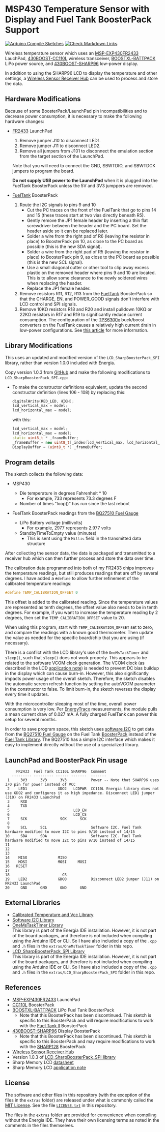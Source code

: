 # MSP430 Temperature Sensor with Display and Fuel Tank BoosterPack Support

[![Arduino Compile Sketches](https://github.com/Andy4495/MSP430TempSensorWithDisplay/actions/workflows/arduino-compile-sketches.yml/badge.svg)](https://github.com/Andy4495/MSP430TempSensorWithDisplay/actions/workflows/arduino-compile-sketches.yml)
[![Check Markdown Links](https://github.com/Andy4495/MSP430TempSensorWithDisplay/actions/workflows/CheckMarkdownLinks.yml/badge.svg)](https://github.com/Andy4495/MSP430TempSensorWithDisplay/actions/workflows/CheckMarkdownLinks.yml)

Wireless temperature sensor which uses an [MSP-EXP430FR2433][1] LauchPad, [430BOOST-CC110L][2] wireless transceiver, [BOOSTXL-BATTPACK][3] LiPo power source, and [430BOOST-SHARP96][4] low-power display.

In addition to using the SHARP96 LCD to display the temperature and other settings, a [Wireless Sensor Receiver Hub][5] can be used to process and store the data.

## Hardware Modifications

Because of some BoosterPack/LaunchPad pin incompatibilities and to decrease power consumption, it is necessary to make the following hardware changes:

- [FR2433][1] LaunchPad

  1. Remove jumper J10 to disconnect LED1.
  2. Remove jumper J11 to disconnect LED2.
  3. Remove all jumpers from J101 to disconnect the emulation section from the target section of the LaunchPad.
  
  Note that you will need to connect the GND, SBWTDIO, and SBWTDCK jumpers to program the board.
  
  **Do not supply USB power to the LaunchPad** when it is plugged into the FuelTank BoosterPack unless the 5V and 3V3 jumppers are removed.

- [FuelTank][3] BoosterPack

  1. Route the I2C signals to pins 9 and 10
     - Cut the PC traces on the front of the FuelTank that go to pins 14 and 15 (these traces start at two vias directly beneath R5).
     - Gently remove the JP1 female header by inserting a thin flat screwdriver between the header and the PC board. Set the header aside so it can be replaced later.
     - Solder a wire from the right pad of R6 (leaving the resistor in place) to BoosterPack pin 10, as close to the PC board as possible (this is the new SDA signal).
     - Solder a wire from the right pad of R5 (leaving the resistor in place) to BoosterPack pin 9, as close to the PC board as possible (this is the new SCL signal).
     - Use a small diagonal cutter or other tool to clip away excess plastic on the removed header where pins 9 and 10 are located. This is to allow some clearance to the newly soldered wires when replacing the header.
     - Replace the JP1 female header.
  2. Remove resistors R11, R12, R13 from the [FuelTank][3] BoosterPack so that the CHARGE, EN, and POWER_GOOD signals don't interfere with LCD control and SPI signals.
  3. Remove 10KΩ resistors R18 and R20 and install pulldown 10KΩ or 22KΩ resistors in R17 and R19 to significantly reduce current consumption. The configuration of the [TPS6300x][16] buck/boost converters on the FuelTank causes a relatively high current drain in low-power configurations. See [this article][15] for more information.

## Library Modifications

This uses an updated and modified version of the `LCD_SharpBoosterPack_SPI` library, rather than version 1.0.0 included with Energia.

Copy version 1.0.3 from [GitHub][10] and make the following modifications to `LCD_SharpBoosterPack_SPI.cpp`:

- To make the constructor definitions equivalent, update the second constructor definition (lines 106 - 108) by replacing this:

    ```cpp
    digitalWrite(RED_LED, HIGH);
    lcd_vertical_max = model;
    lcd_horizontal_max = model;
    ```

    with this:

    ```cpp
    lcd_vertical_max = model;
    lcd_horizontal_max = model;
    static uint8_t * _frameBuffer;
    _frameBuffer = new uint8_t[_index(lcd_vertical_max, lcd_horizontal_max)];
    DisplayBuffer = (uint8_t *) _frameBuffer;
    ```

## Program details

The sketch collects the following data:

- MSP430
  - Die temperature in degrees Fahrenheit * 10
    - For example, 733 represents 73.3 degrees F
  - Number of times "loop()" has run since the last reboot

- FuelTank BoosterPack readings from the [BQ27510 Fuel Gauge][12]
  - LiPo Battery voltage (millivolts)
    - For example, 2977 represents 2.977 volts
  - StandbyTimeToEmpty value (minutes)
    - This is sent using the `Millis` field in the transmitted data structure

After collecting the sensor data, the data is packaged and transmitted to a
receiver hub which can then further process and store the data over time.

The calibration data programmed into both of my FR2433 chips improves the temperature readings, but still produces readings that are off by several degrees. I have added a `#define` to allow further refinement of the calibrated temperature readings:

```cpp
#define TEMP_CALIBRATION_OFFSET 0
```

This offset is added to the calibrated reading. Since the temperature values are represented as tenth degrees, the offset value also needs to be in tenth degrees. For example, if you want to increase the temperature reading by 2 degrees, then set the `TEMP_CALIBRATION_OFFSET` value to 20.

When using this program, start with `TEMP_CALIBRATION_OFFSET` set to zero, and compare the readings with a known good thermometer. Then update the value as needed for the specific board/chip that you are using (if necessary).

There is a conflict with the LCD library's use of the `OneMsTaskTimer` and `sleep()`, such that `sleep()` does not work properly. This appears to be related to the software VCOM clock generation. The VCOM clock (as described in the LCD [application note][18]) is needed to prevent DC bias buildup in the display which can cause burn-in. However, this also significantly impacts power usage of the overall sketch. Therefore, the sketch disables the automatic screen refresh function by setting the autoVCOM parameter in the constructor to false. To limit burn-in, the sketch reverses the display every time it updates.

With the microcontroller sleeping most of the time, overall power consumption is very low. Per [EnergyTrace][14] measurements, the module pulls a mean current draw of 0.027 mA. A fully charged FuelTank can power this setup for several months.

In order to save program space, this sketch uses [software I2C][7] to get data from the [BQ27510 Fuel Gauge][12] on the Fuel Tank [BoosterPack][3] instead of the [Fuel Tank Library][13]. The BQ27510 has a simple I2C interface which makes it easy to implement directly without the use of a specialized library.

## LaunchPad and BoosterPack Pin usage

```text
     FR2433  Fuel Tank CC110L SHARP96  Comment
   --------- --------- ------ -------  -------
 1     3V3      3V3      3V3           Power -- Note that SHARP96 uses I/O pin for power instead of VCC
 2    LED1              GDO2   LCDPWR  CC110L Energia library does not use GDO2 and configures it as high impedance. Disconnect LED1 jumper (J10) on FR2433 LaunchPad
 3     RXD
 4     TXD
 5                             LCD_EN
 6                             LCD_CS
 7     SCK               SCK      SCK
 8
 9     SCL      SCL                    Software I2C. Fuel Tank hardware modified to move I2C to pins 9/10 instead of 14/15
10     SDA      SDA                    Software I2C. Fuel Tank hardware modified to move I2C to pins 9/10 instead of 14/15
11
12
13
14    MISO              MISO
15    MOSI              MOSI     MOSI
16   RESET
17
18                        CS
19    LED2              GDO0           Disconnect LED2 jumper (J11) on FR2433 LaunchPad
20     GND      GND      GND      GND
```

## External Libraries

- [Calibrated Temperature and Vcc Library][6]
- [Software I2C Library][7]
- [OneMsTaskTimer Library][19]  
  This library is part of the Energia IDE installation. However, it is not part of the board packages, and therefore is not included when compiling using the Arduino IDE or CLI. So I have also included a copy of the `.cpp` and `.h` files in the `extras/OneMsTaskTimer` folder in this repo.
- [LCD_SharpBoosterPack_SPI Library][20]  
  This library is part of the Energia IDE installation. However, it is not part of the board packages, and therefore is not included when compiling using the Arduino IDE or CLI. So I have also included a copy of the `.cpp` and `.h` files in the `extras/LCD_SharpBoosterPack_SPI` folder in this repo.  

## References

- [MSP-EXP430FR2433][1] LaunchPad
- [CC110L][2] BoosterPack
- [BOOSTXL-BATTPACK][3] LiPo Fuel Tank BoosterPack
  - Note that this BoosterPack has been discontinued. This sketch is specific to this BoosterPack and will require modifications to work with the [Fuel Tank II][8] BoosterPack
- [430BOOST-SHARP96][4] Display BoosterPack
  - Note that this BoosterPack has been discontinued. This sketch is specific to this BoosterPack and may require modifications to work with the [SHARP128][9] BoosterPack
- [Wireless Sensor Receiver Hub][5]
- Version 1.0.3 of [LCD_SharpBoosterPack_SPI library][10]
- Sharp Memory LCD [datasheet][17]
- Sharp Memory LCD [application note][18]

## License

The software and other files in this repository (with the exception of the files in the `extras` folder) are released under what is commonly called the [MIT License][100]. See the file [`LICENSE.txt`][101] in this repository.

The files in the `extras` folder are provided for convenience when compiling without the Energia IDE. They have their own licensing terms as noted in the comments in the files themselves.

[1]: http://www.ti.com/tool/MSP-EXP430FR2433
[2]: https://www.ti.com/lit/ml/swru312b/swru312b.pdf
[3]: http://www.ti.com/tool/BOOSTXL-BATTPACK
[4]: https://www.ti.com/lit/ug/slau553/slau553.pdf
[5]: https://github.com/Andy4495/Wireless-Sensor-Receiver-Hub
[6]: https://github.com/Andy4495/mspTandV
[7]: https://github.com/Andy4495/SWI2C
[8]: http://www.ti.com/tool/BOOSTXL-BATPAKMKII
[9]: http://www.ti.com/tool/BOOSTXL-SHARP128
[10]: https://github.com/energia/Energia/tree/master/libraries/LCD_SharpBoosterPack_SPI
[11]: https://www.mouser.com/datasheet/2/365/LS013B4DN04(3V_FPC)-1202885.pdf
[12]: https://www.ti.com/product/BQ27510
[13]: https://forum.43oh.com/topic/4915-energia-library-fuel-tank-boosterpack/
[14]: http://www.ti.com/tool/ENERGYTRACE
[15]: https://embeddedcomputing.weebly.com/fuel-tank-boosterpack.html
[16]: https://www.ti.com/lit/ds/symlink/tps63002.pdf
[17]: https://www.mouser.com/catalog/specsheets/LS013B4DN04(3V_FPC).pdf
[18]: https://www.sharpmemorylcd.com/resources/SharpMemoryLCDTechnologyB.pdf
[19]: https://github.com/energia/Energia/tree/master/libraries/OneMsTaskTimer
[20]: https://github.com/energia/Energia/tree/master/libraries/LCD_SharpBoosterPack_SPI
[100]: https://choosealicense.com/licenses/mit/
[101]: ./LICENSE.txt
[200]: https://github.com/Andy4495/MSP430TempSensorWithDisplay

[//]: # (Old TI product link that is no longer active: http://www.ti.com/tool/430BOOST-CC110L)
